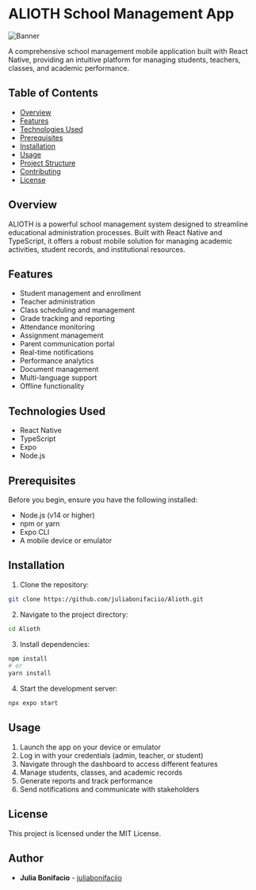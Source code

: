 # ALIOTH School Management App

![Banner](./assets//images//GithubBanner.jpg)

A comprehensive school management mobile application built with React Native, providing an intuitive platform for managing students, teachers, classes, and academic performance.

## Table of Contents
- [Overview](#overview)
- [Features](#features)
- [Technologies Used](#technologies-used)
- [Prerequisites](#prerequisites)
- [Installation](#installation)
- [Usage](#usage)
- [Project Structure](#project-structure)
- [Contributing](#contributing)
- [License](#license)

## Overview
ALIOTH is a powerful school management system designed to streamline educational administration processes. Built with React Native and TypeScript, it offers a robust mobile solution for managing academic activities, student records, and institutional resources.

## Features
- Student management and enrollment
- Teacher administration
- Class scheduling and management
- Grade tracking and reporting
- Attendance monitoring
- Assignment management
- Parent communication portal
- Real-time notifications
- Performance analytics
- Document management
- Multi-language support
- Offline functionality

## Technologies Used
- React Native
- TypeScript
- Expo
- Node.js

## Prerequisites
Before you begin, ensure you have the following installed:
- Node.js (v14 or higher)
- npm or yarn
- Expo CLI
- A mobile device or emulator

## Installation
1. Clone the repository:
```bash
git clone https://github.com/juliabonifaciio/Alioth.git
```

2. Navigate to the project directory:
```bash
cd Alioth
```

3. Install dependencies:
```bash
npm install
# or
yarn install
```

4. Start the development server:
```bash
npx expo start
```

## Usage
1. Launch the app on your device or emulator
2. Log in with your credentials (admin, teacher, or student)
3. Navigate through the dashboard to access different features
4. Manage students, classes, and academic records
5. Generate reports and track performance
6. Send notifications and communicate with stakeholders

## License
This project is licensed under the MIT License.

## Author
- **Julia Bonifacio** - [juliabonifaciio](https://github.com/juliabonifaciio)
